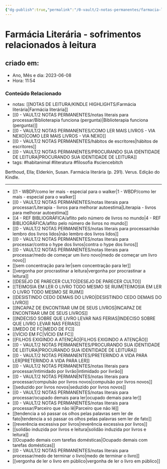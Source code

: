 ```yaml
---
{"dg-publish":true,"permalink":"/0-vault/2-notas-permanentes/farmacia-literaria-sofrimentos-relacionados-a-leitura/","tags":["permanente","habitanimal","literatura","filosofia","sciencebitch"],"dgHomeLink":true,"dgShowLocalGraph":true,"dgShowFileTree":true,"dgEnableSearch":true,"noteIcon":""}
---
```


# Farmácia Literária - sofrimentos relacionados à leitura

## criado em: 
-  Ano, Mês e dia: 2023-06-08
- Hora: 11:54

### Conteúdo Relacionado
- notas: [[NOTAS DE LEITURA/KINDLE HIGHLIGHTS/Farmácia literária\|Farmácia literária]]
- [[0 - VAULT/2 NOTAS PERMANENTES/notas literais para processar/Biblioterapia funciona (pergunta)\|Biblioterapia funciona (pergunta)]]
- [[0 - VAULT/2 NOTAS PERMANENTES/COMO LER MAIS LIVROS - VIA NEXO\|COMO LER MAIS LIVROS - VIA NEXO]]
- [[0 - VAULT/2 NOTAS PERMANENTES/hábitos de escritores\|hábitos de escritores]]
- [[0 - VAULT/2 NOTAS PERMANENTES/PROCURANDO SUA IDENTIDADE DE LEITURA\|PROCURANDO SUA IDENTIDADE DE LEITURA]]
- tags: #habitanimal #literatura #filosofia #sciencebitch 


Berthoud, Ella; Elderkin, Susan. Farmácia literária (p. 291). Verus. Edição do Kindle.

---

- [[1 - WBDP/como ler mais - especial para o walker\|1 - WBDP/como ler mais - especial para o walker]]
- [[0 - VAULT/2 NOTAS PERMANENTES/notas literais para processar/Literapia - livros para melhorar autoestima\|Literapia - livros para melhorar autoestima]]
- [[4 - REF BIBLIOGRÁFICA/aflito pelo número de livros no mundo\|4 - REF BIBLIOGRÁFICA/aflito pelo número de livros no mundo]]
- [[0 - VAULT/2 NOTAS PERMANENTES/notas literais para processar/não lembro dos livros lidos\|não lembro dos livros lidos]]
- [[0 - VAULT/2 NOTAS PERMANENTES/notas literais para processar/contra o hype dos livros\|contra o hype dos livros]]
- [[0 - VAULT/2 NOTAS PERMANENTES/notas literais para processar/medo de começar um livro novo\|medo de começar um livro novo]]
- [[sem concentração para ler\|sem concentração para ler]]
- [[vergonha por procrastinar a leitura\|vergonha por procrastinar a leitura]]
- [[DESEJO DE PARECER CULTO\|DESEJO DE PARECER CULTO]]
- [[TEIMOSIA EM LER O LIVRO TODO MESMO SE RUIM\|TEIMOSIA EM LER O LIVRO TODO MESMO SE RUIM]]
- [[DESISTINDO CEDO DEMAIS DO LIVRO\|DESISTINDO CEDO DEMAIS DO LIVRO]]
- [[INCAPAZ DE ENCONTRAR UM DE SEUS LIVROS\|INCAPAZ DE ENCONTRAR UM DE SEUS LIVROS]]
- [[INDECISO SOBRE QUE LIVRO LEVAR NAS FERIAS\|INDECISO SOBRE QUE LIVRO LEVAR NAS FERIAS]]
- [[MEDO DE FC\|MEDO DE FC]]
- [[VÍCIO EM FC\|VÍCIO EM FC]]
- [[FILHOS EXIGINDO A ATENÇÃO\|FILHOS EXIGINDO A ATENÇÃO]]
- [[0 - VAULT/2 NOTAS PERMANENTES/PROCURANDO SUA IDENTIDADE DE LEITURA\|PROCURANDO SUA IDENTIDADE DE LEITURA]]
- [[0 - VAULT/2 NOTAS PERMANENTES/PRETERINDO A VIDA PARA LER\|PRETERINDO A VIDA PARA LER]]
- [[0 - VAULT/2 NOTAS PERMANENTES/notas literais para processar/intimidado por livrão\|intimidado por livrão]]
- [[0 - VAULT/2 NOTAS PERMANENTES/notas literais para processar/compulsão por livros novos\|compulsão por livros novos]]
- [[seduzido por livros novos\|seduzido por livros novos]]
- [[0 - VAULT/2 NOTAS PERMANENTES/notas literais para processar/ocupado demais para ler\|ocupado demais para ler]]
- [[0 - VAULT/2 NOTAS PERMANENTES/notas literais para processar/Parceiro que não lê\|Parceiro que não lê]]
- [[tendencia a só passar os olhos pelas palavras sem ler de fato\|tendencia a só passar os olhos pelas palavras sem ler de fato]]
- [[reverência excessiva por livros\|reverência excessiva por livros]]
- [[solidão induzida por livros e leitura\|solidão induzida por livros e leitura]]
- [[Ocupado demais com tarefas domésticas\|Ocupado demais com tarefas domésticas]]
- [[0 - VAULT/2 NOTAS PERMANENTES/notas literais para processar/medo de terminar o livro\|medo de terminar o livro]]
- [[vergonha de ler o livro em público\|vergonha de ler o livro em público]]